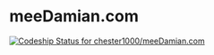 # meeDamian.com

[ ![Codeship Status for chester1000/meeDamian.com](https://codeship.com/projects/d4c0eee0-7448-0132-b63a-2aca0eeadc1e/status?branch=master)](https://codeship.com/projects/55006)

